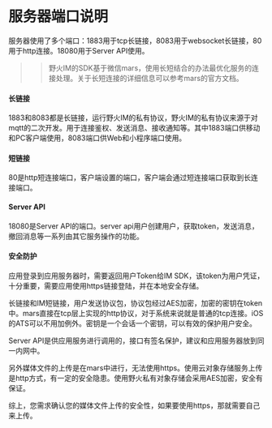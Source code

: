 # 服务器端口说明
服务器使用了多个端口：1883用于tcp长链接，8083用于websocket长链接，80用于http连接。18080用于Server API使用。
>> 野火IM的SDK基于微信mars，使用长短结合的办法最优化服务的连接处理。关于长短连接的详细信息可以参考mars的官方文档。

#### 长链接
1883和8083都是长链接，运行野火IM的私有协议，野火IM的私有协议来源于对mqtt的二次开发。用于连接鉴权、发送消息、接收通知等。其中1883端口供移动和PC客户端使用，8083端口供Web和小程序端口使用。

#### 短链接
80是http短连接端口，客户端设置的端口，客户端会通过短连接端口获取到长连接端口。

#### Server API
18080是Server API的端口。server api用户创建用户，获取token，发送消息，撤回消息等一系列由其它服务操作的功能。

#### 安全防护
应用登录到应用服务器时，需要返回用户Token给IM SDK，该token为用户凭证，十分重要，需要应用使用https链接登陆，并在本地安全存储。

长链接和IM短链接，用户发送协议包，协议包经过AES加密，加密的密钥在token中。mars直接在tcp层上实现的http协议，对于系统来说就是普通的tcp连接。iOS的ATS可以不用加例外。密钥是一个会话一个密钥，可以有效的保护用户安全。

Server API是供应用服务进行调用的，接口有签名保护，建议和应用服务器放到同一内网中。

另外媒体文件的上传是在mars中进行，无法使用https。使用云对象存储服务上传是http方式，有一定的安全隐患。使用野火私有对象存储会采用AES加密，安全有保证。

综上，您需求确认您的媒体文件上传的安全性，如果要使用https，那就需要自己来上传。
